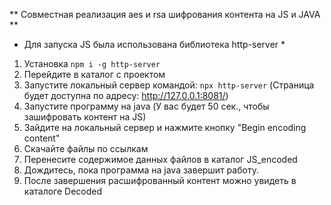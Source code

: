 ** Совместная реализация aes и rsa шифрования контента на JS и JAVA **
* Для запуска JS была использована библиотека http-server *
1) Установка `npm i -g http-server`
2) Перейдите в каталог с проектом 
3) Запустите локальный сервер командой: `npx http-server` (Страница будет доступна по адресу: http://127.0.0.1:8081/)
4) Запустите программу на java (У вас будет 50 сек., чтобы зашифровать контент на JS)
5) Зайдите на локальный сервер и нажмите кнопку "Begin encoding content"
6) Скачайте файлы по ссылкам
7) Перенесите содержимое данных файлов в каталог JS_encoded
8) Дождитесь, пока программа на java завершит работу.  
9) После завершения расшифрованный контент можно увидеть в каталоге Decoded